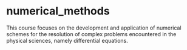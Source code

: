 # numerical_methods
This course focuses on the development and application of numerical schemes for the resolution of complex problems encountered in the physical sciences, namely differential equations.

